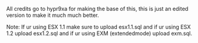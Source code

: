All credits go to hypr9xa for making the base of this, this is just an edited version to make it much much better.

Note:
If ur using ESX 1.1 make sure to upload esx1.1.sql and if ur using ESX 1.2 upload esx1.2.sql and if ur using EXM (extendedmode) upload exm.sql.
